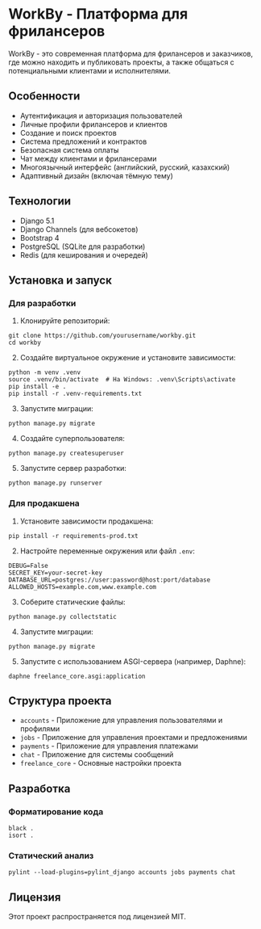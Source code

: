 # WorkBy - Платформа для фрилансеров

WorkBy - это современная платформа для фрилансеров и заказчиков, где можно находить и публиковать проекты, а также общаться с потенциальными клиентами и исполнителями.

## Особенности

- Аутентификация и авторизация пользователей
- Личные профили фрилансеров и клиентов
- Создание и поиск проектов
- Система предложений и контрактов
- Безопасная система оплаты
- Чат между клиентами и фрилансерами
- Многоязычный интерфейс (английский, русский, казахский)
- Адаптивный дизайн (включая тёмную тему)

## Технологии

- Django 5.1
- Django Channels (для вебсокетов)
- Bootstrap 4
- PostgreSQL (SQLite для разработки)
- Redis (для кеширования и очередей)

## Установка и запуск

### Для разработки

1. Клонируйте репозиторий:
```
git clone https://github.com/yourusername/workby.git
cd workby
```

2. Создайте виртуальное окружение и установите зависимости:
```
python -m venv .venv
source .venv/bin/activate  # На Windows: .venv\Scripts\activate
pip install -e .
pip install -r .venv-requirements.txt
```

3. Запустите миграции:
```
python manage.py migrate
```

4. Создайте суперпользователя:
```
python manage.py createsuperuser
```

5. Запустите сервер разработки:
```
python manage.py runserver
```

### Для продакшена

1. Установите зависимости продакшена:
```
pip install -r requirements-prod.txt
```

2. Настройте переменные окружения или файл `.env`:
```
DEBUG=False
SECRET_KEY=your-secret-key
DATABASE_URL=postgres://user:password@host:port/database
ALLOWED_HOSTS=example.com,www.example.com
```

3. Соберите статические файлы:
```
python manage.py collectstatic
```

4. Запустите миграции:
```
python manage.py migrate
```

5. Запустите с использованием ASGI-сервера (например, Daphne):
```
daphne freelance_core.asgi:application
```

## Структура проекта

- `accounts` - Приложение для управления пользователями и профилями
- `jobs` - Приложение для управления проектами и предложениями
- `payments` - Приложение для управления платежами
- `chat` - Приложение для системы сообщений
- `freelance_core` - Основные настройки проекта

## Разработка



### Форматирование кода

```
black .
isort .
```

### Статический анализ

```
pylint --load-plugins=pylint_django accounts jobs payments chat
```

## Лицензия

Этот проект распространяется под лицензией MIT. 